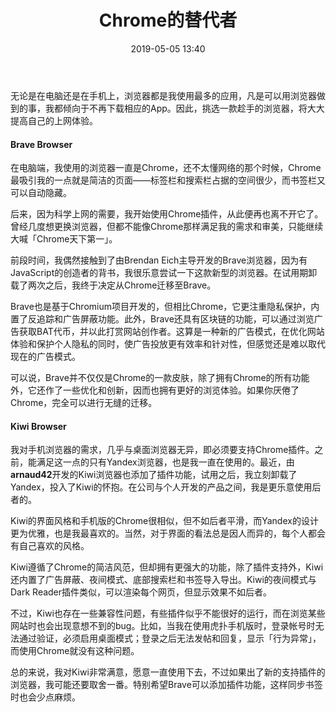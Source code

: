 ﻿---
layout: post
title: Chrome的替代者
date: 2019-05-05 13:40
categories: essay
tags: 浏览器 Brave Kiwi Chrome
---

无论是在电脑还是在手机上，浏览器都是我使用最多的应用，凡是可以用浏览器做到的事，我都倾向于不再下载相应的App。因此，挑选一款趁手的浏览器，将大大提高自己的上网体验。

#### Brave Browser
在电脑端，我使用的浏览器一直是Chrome，还不太懂网络的那个时候，Chrome最吸引我的一点就是简洁的页面——标签栏和搜索栏占据的空间很少，而书签栏又可以自动隐藏。

后来，因为科学上网的需要，我开始使用Chrome插件，从此便再也离不开它了。曾经几度想更换浏览器，但都不能像Chrome那样满足我的需求和审美，只能继续大喊「Chrome天下第一」。

前段时间，我偶然接触到了由Brendan Eich主导开发的Brave浏览器，因为有JavaScript的创造者的背书，我很乐意尝试一下这款新型的浏览器。在试用期卸载了两次之后，我终于决定从Chrome迁移至Brave。

Brave也是基于Chromium项目开发的，但相比Chrome，它更注重隐私保护，内置了反追踪和广告屏蔽功能。此外，Brave还具有区块链的功能，可以通过浏览广告获取BAT代币，并以此打赏网站创作者。这算是一种新的广告模式，在优化网站体验和保护个人隐私的同时，使广告投放更有效率和针对性，但感觉还是难以取代现在的广告模式。

可以说，Brave并不仅仅是Chrome的一款皮肤，除了拥有Chrome的所有功能外，它还作了一些优化和创新，因而也拥有更好的浏览体验。如果你厌倦了Chrome，完全可以进行无缝的迁移。

#### Kiwi Browser
我对手机浏览器的需求，几乎与桌面浏览器无异，即必须要支持Chrome插件。之前，能满足这一点的只有Yandex浏览器，也是我一直在使用的。最近，由**arnaud42**开发的Kiwi浏览器也添加了插件功能，试用之后，我立刻卸载了Yandex，投入了Kiwi的怀抱。在公司与个人开发的产品之间，我是更乐意使用后者的。

Kiwi的界面风格和手机版的Chrome很相似，但不如后者平滑，而Yandex的设计更为优雅，也是我最喜欢的。当然，对于界面的看法总是因人而异的，每个人都会有自己喜欢的风格。

Kiwi遵循了Chrome的简洁风范，但却拥有更强大的功能，除了插件支持外，Kiwi还内置了广告屏蔽、夜间模式、底部搜索栏和书签导入导出。Kiwi的夜间模式与Dark Reader插件类似，可以渲染每个网页，但显示效果不如后者。

不过，Kiwi也存在一些兼容性问题，有些插件似乎不能很好的运行，而在浏览某些网站时也会出现意想不到的bug。比如，当我在使用虎扑手机版时，登录帐号时无法通过验证，必须启用桌面模式；登录之后无法发帖和回复，显示「行为异常」，而使用Chrome就没有这种问题。

总的来说，我对Kiwi非常满意，愿意一直使用下去，不过如果出了新的支持插件的浏览器，我可能还要取舍一番。特别希望Brave可以添加插件功能，这样同步书签时也会少点麻烦。

